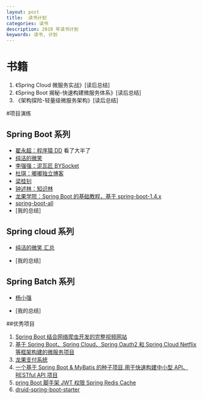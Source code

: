 ```yaml
---
layout: post
title:  读书计划
categories: 读书
description: 2019 年读书计划
keywords: 读书, 计划
---
```



# 书籍
1. 《Spring Cloud  微服务实战》[读后总结]
2. 《Spring Boot 揭秘-快速构建微服务体系》[读后总结]
3. 《架构探险-轻量级微服务架构》[读后总结]

#项目演练
## Spring Boot 系列
- [翟永超：程序猿 DD](https://github.com/dyc87112/SpringBoot-Learning)  看了大半了
- [纯洁的微笑](https://github.com/ityouknow/spring-boot-examples)
- [李强强：泥瓦匠 BYSocket](https://github.com/JeffLi1993/springboot-learning-example)
- [杜琪：嘟嘟独立博客](https://github.com/tengj/SpringBootDemo/tree/master)
- [梁桂钊](https://github.com/lianggzone/springboot-action)
- [钟述林：知识林](https://github.com/zsl131/spring-boot-test)
- [龙果学院：Spring Boot 的基础教程，基于 spring-boot-1.4.x](https://github.com/roncoo/spring-boot-demo)
- [spring-boot-all](https://github.com/leelance/spring-boot-all)
- [我的总结]

## Spring cloud 系列
- [纯洁的微笑 汇总](http://www.ityouknow.com/springcloud/2016/12/30/springcloud-collect.html)

-  [我的总结]

## Spring Batch 系列
- [杨小强](https://git.oschina.net/huicode/springbatch-learn)

- [我的总结]

##优秀项目
1. [Spring Boot 结合网络爬虫开发的完整视频网站](https://github.com/ChinaSilence/any-video)
2. [基于 Spring Boot、Spring Cloud、Spring Oauth2 和 Spring Cloud Netflix 等框架构建的微服务项目](https://github.com/zhangxd1989/spring-boot-cloud)
3. [龙果支付系统](https://github.com/roncoo/roncoo-pay)
4. [一个基于 Spring Boot & MyBatis 的种子项目,用于快速构建中小型 API、RESTful API 项目](https://github.com/lihengming/spring-boot-api-project-seed)
5. [pring Boot 脚手架 JWT 权限 Spring Redis Cache](https://github.com/yujunhao8831/spring-boot-start-current)
6. [druid-spring-boot-starter](https://github.com/alibaba/druid/tree/master/druid-spring-boot-starter)
